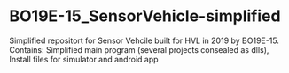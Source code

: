 # BO19E-15_SensorVehicle-simplified
Simplified repositort for Sensor Vehcile built for HVL in 2019 by BO19E-15. Contains:  Simplified main program (several projects consealed as dlls), Install files for simulator and android app
